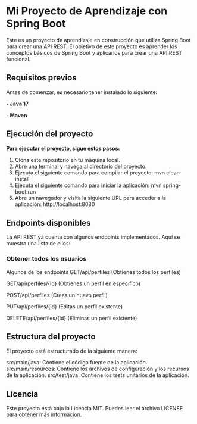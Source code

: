 # **Mi Proyecto de Aprendizaje con Spring Boot**

Este es un proyecto de aprendizaje en construcción que utiliza Spring Boot para crear una API REST. El objetivo de este proyecto es aprender los conceptos básicos de Spring Boot y aplicarlos para crear una API REST funcional.

## **Requisitos previos**

Antes de comenzar, es necesario tener instalado lo siguiente:

**- Java 17**

**- Maven**

## **Ejecución del proyecto**

**Para ejecutar el proyecto, sigue estos pasos:**

1. Clona este repositorio en tu máquina local.
2. Abre una terminal y navega al directorio del proyecto.
3. Ejecuta el siguiente comando para compilar el proyecto: mvn clean install
4. Ejecuta el siguiente comando para iniciar la aplicación: mvn spring-boot:run
5. Abre un navegador y visita la siguiente URL para acceder a la aplicación: http://localhost:8080

## **Endpoints disponibles**

La API REST ya cuenta con algunos endpoints implementados. Aquí se muestra una lista de ellos:

### **Obtener todos los usuarios**

Algunos de los endpoints
GET/api/perfiles  (Obtienes todos los perfiles)

GET/api/perfiles/{id}  (Obtienes un perfil en específico)

POST/api/perfiles  (Creas un nuevo perfil)

PUT/api/perfiles/{id}  (Editas un perfil existente)

DELETE/api/perfiles/{id}  (Eliminas un perfil existente)


## **Estructura del proyecto**

El proyecto está estructurado de la siguiente manera:

src/main/java: Contiene el código fuente de la aplicación.
src/main/resources: Contiene los archivos de configuración y los recursos de la aplicación.
src/test/java: Contiene los tests unitarios de la aplicación.

## **Licencia**
Este proyecto está bajo la Licencia MIT. Puedes leer el archivo LICENSE para obtener más información.
